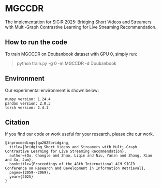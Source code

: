 # MGCCDR
The implementation for SIGIR 2025: Bridging Short Videos and Streamers with Multi-Graph Contrastive Learning for Live Streaming Recommendation.

## How to run the code
To train MGCCDR on Doubanbook dataset with GPU 0, simply run:
 > python train.py -g 0 -m MGCCDR -d Doubanbook

## Environment

Our experimental environment is shown below:

```
numpy version: 1.24.4
pandas version: 2.0.3
torch version: 2.4.1
```

## Citation

If you find our code or work useful for your research, please cite our work.

```
@inproceedings{qu2025bridging,
  title={Bridging Short Videos and Streamers with Multi-Graph Contrastive Learning for Live Streaming Recommendation},
  author={Qu, Changle and Zhao, Liqin and Niu, Yanan and Zhang, Xiao and Xu, Jun},
  booktitle={Proceedings of the 48th International ACM SIGIR Conference on Research and Development in Information Retrieval},
  pages={2059--2069},
  year={2025}
}
```

